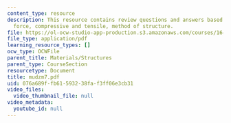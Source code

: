```yaml
---
content_type: resource
description: This resource contains review questions and answers based on moment,
  force, compressive and tensile, method of structure.
file: https://ol-ocw-studio-app-production.s3.amazonaws.com/courses/16-01-unified-engineering-i-ii-iii-iv-fall-2005-spring-2006/076a689ffb61593238faf3ff06e3cb31_mudzm7.pdf
file_type: application/pdf
learning_resource_types: []
ocw_type: OCWFile
parent_title: Materials/Structures
parent_type: CourseSection
resourcetype: Document
title: mudzm7.pdf
uid: 076a689f-fb61-5932-38fa-f3ff06e3cb31
video_files:
  video_thumbnail_file: null
video_metadata:
  youtube_id: null
---
```

